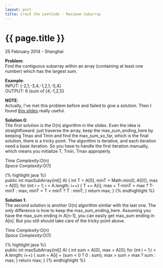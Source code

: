 ```yaml
---
layout: post
title: Crack the LeetCode - Maximum Subarray
---
```


{{ page.title }}
================

<p class="meta">25 February 2014 - Shanghai </p>

**Problem**:  
Find the contiguous subarray within an array (containing at least one number) which has the largest sum.

**Example**:    
INPUT: [-2,1,-3,4,-1,2,1,-5,4]  
OUTPUT: 6 (sum of [4,-1,2,1]) 

**NOTE**:  
Actually, I've met this problem before and failed to give a solution. Then I found [this slides](http://www.cse.ust.hk/faculty/golin/COMP271Sp03/Notes/L02.pdf) really useful. 

**Solution 0**:  
The first solution is the O(n) algorithm in the slides. Even the idea is straightfoward: just traverse the array, keep the max_sum_ending_here by keeping Tmax and Tmin and find the max_sum_so_far, which is the final solution, there is a tricky point. The algorithm is iterative, and each iteration need a base iteration. So you have to handle the first iteration manually, which means you initialize T, Tmin, Tmax approperly.

*Time Complexity*:O(n)  
*Space Complexity*:O(1)  

{% highlight java %}  
public int maxSubArray(int[] A) {
    int T = A[0], minT = Math.min(0, A[0]), max = A[0];
    for (int i = 1; i < A.length; i++) {
        T += A[i];
        max = T-minT > max ? T-minT : max;
        minT = T < minT ? T : minT;
    }
    return max;
}
{% endhighlight %}

**Solution 1**:  
The second solution is another O(n) algorithm similar with the last one. The only difference is how to keep the max_sum_ending_here. Assuming you have the max_sum ending in A[n-1], you can easily get max_sum ending in A[n]. But you still should take care of the tricky point above.  

*Time Complexity*:O(n)  
*Space Complexity*:O(1)  

{% highlight java %}  
public int maxSubArray(int[] A) {
    int sum = A[0], max = A[0];
    for (int i = 1;i < A.length; i++) {
        sum = A[i] + (sum < 0 ? 0 : sum);
        max = sum > max ? sum : max;
    }
    return max;
}
{% endhighlight %}
